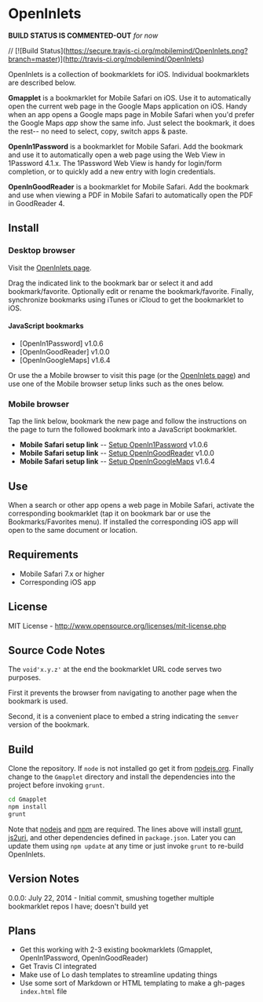 # OpenInlets
__BUILD STATUS IS COMMENTED-OUT__ *for now*

// \[!\[Build Status](https://secure.travis-ci.org/mobilemind/OpenInlets.png?branch=master)]\(http://travis-ci.org/mobilemind/OpenInlets)

OpenInlets is a collection of bookmarklets for iOS. Individual bookmarklets are described
below.

__Gmapplet__ is a bookmarklet for Mobile Safari on iOS. Use it to automatically open the
current web page in the Google Maps application on iOS. Handy when an app opens a Google
maps page in Mobile Safari when you'd prefer the Google Maps _app_ show the same info.
Just select the bookmark, it does the rest-- no need to select, copy, switch apps & paste.

__OpenIn1Password__ is a bookmarklet for Mobile Safari. Add the bookmark and use it to
automatically open a web page using the Web View in 1Password 4.1.x. The 1Password Web
View is handy for login/form completion, or to quickly add a new entry with login
credentials.

__OpenInGoodReader__ is a bookmarklet for Mobile Safari. Add the bookmark and use when
viewing a PDF in Mobile Safari to automatically open the PDF in GoodReader 4.

## Install
### Desktop browser
Visit the [OpenInlets page].

Drag the indicated link to the bookmark bar or select it and add bookmark/favorite.
Optionally edit or rename the bookmark/favorite. Finally, synchronize bookmarks using
iTunes or iCloud to get the bookmarklet to iOS.

#### JavaScript bookmarks
+ [OpenIn1Password] v1.0.6
+ [OpenInGoodReader] v1.0.0
+ [OpenInGoogleMaps] v1.6.4


Or use the a Mobile browser to visit this page (or the [OpenInlets page]) and use one of
the Mobile browser setup links such as the ones below.


### Mobile browser
Tap the link below, bookmark the new page and follow the instructions on the page to turn
the followed bookmark into a JavaScript bookmarklet.

+ **Mobile Safari setup link** -- [Setup OpenIn1Password] v1.0.6
+ **Mobile Safari setup link** -- [Setup OpenInGoodReader] v1.0.0
+ **Mobile Safari setup link** -- [Setup OpenInGoogleMaps] v1.6.4


## Use
When a search or other app opens a web page in Mobile Safari, activate the corresponding
bookmarklet (tap it on bookmark bar or use the Bookmarks/Favorites menu). If installed the
corresponding iOS app will open to the same document or location.

## Requirements
* Mobile Safari 7.x or higher
* Corresponding iOS app

## License
MIT License - <http://www.opensource.org/licenses/mit-license.php>

## Source Code Notes

The `void'x.y.z'` at the end the bookmarklet URL code serves two purposes.

First it prevents the browser from navigating to another page when the bookmark is used.

Second, it is a convenient place to embed a string indicating the `semver` version of the
bookmark.

## Build
Clone the repository. If `node` is not installed go get it from [nodejs.org][nodejs].
Finally change to the `Gmapplet` directory and install the dependencies into the project
before invoking `grunt`.
```bash
cd Gmapplet
npm install
grunt
```

Note that [nodejs] and [npm] are required. The lines above will install [grunt], [js2uri],
and other dependencies defined in `package.json`. Later you can update them using
`npm update` at any time or just invoke `grunt` to re-build OpenInlets.

## Version Notes
0.0.0: July 22, 2014 - Initial commit, smushing together multiple bookmarklet repos I have; doesn't build yet

## Plans
* Get this working with 2-3 existing bookmarklets (Gmapplet, OpenIn1Password, OpenInGoodReader)
* Get Travis CI integrated
* Make use of Lo dash templates to streamline updating things
* Use some sort of Markdown or HTML templating to make a gh-pages `index.html` file
<!--- reference links -->
[nodejs]: http://nodejs.org/
[npm]: https://npmjs.org/
[grunt]: http://gruntjs.com/
[js2uri]: https://npmjs.org/package/js2uri
[OpenInlets page]: http://mobilemind.github.io/OpenInlets/
[Setup OpenIn1Password]: http://mmind.me/_?javascript:/iP(.d%7Chone)/.test(navigator.userAgent)&&/https?:/.test(location.protocol)&&(location.href='op'+location.href);void'0.0.0' "Setup OpenIn1Password"
[Setup OpenInGoodReader]: http://mmind.me/_?javascript:/iP(.d%7Chone)/.test(navigator.userAgent)&&/https?:/.test(location.protocol)&&/%5C.pdf($%7C%5C?)/.test(location.href)&&(location.href='gr'+location.href);void'0.0.0' "Setup OpenInGoodReader"
[Setup OpenInGoogleMaps]: http://mmind.me/_?javascript:'maps.google.com'==location.hostname&&location.search&&(location.href='comgooglemaps://'+location.search);void'0.0.0' "Setup OpenInGoogleMaps"
[Google Maps URL Scheme]: https://developers.google.com/maps/documentation/ios/urlscheme "Google Developers:Google Maps URL Scheme"
[1Password URL Scheme]: http://blog.agilebits.com/2013/01/24/developers-heres-how-to-add-a-little-1password-to-your-ios-apps/ "Agile Bits: 1Password URL Scheme"
